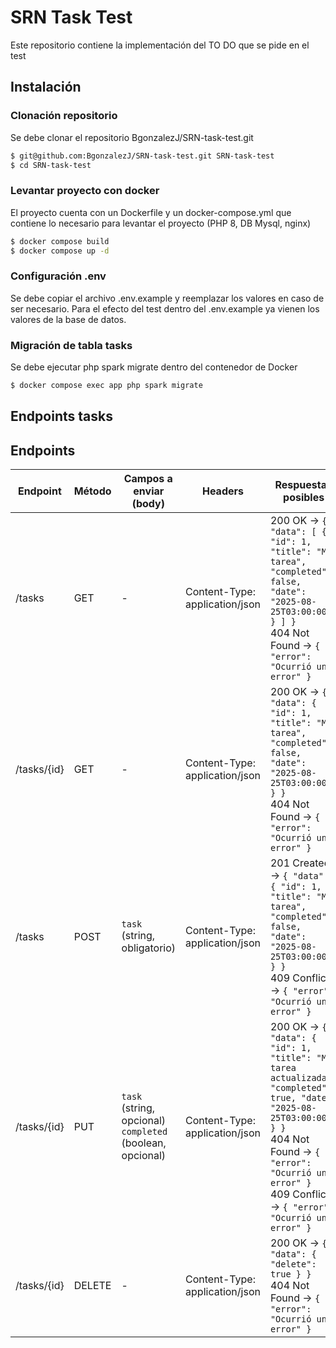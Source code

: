 # SRN Task Test

Este repositorio contiene la implementación del TO DO que se pide en el test

## Instalación

### Clonación repositorio

Se debe clonar el repositorio BgonzalezJ/SRN-task-test.git

```bash 
$ git@github.com:BgonzalezJ/SRN-task-test.git SRN-task-test
$ cd SRN-task-test
```

### Levantar proyecto con docker

El proyecto cuenta con un Dockerfile y un docker-compose.yml que contiene lo necesario para levantar el proyecto (PHP 8, DB Mysql, nginx)

```bash 
$ docker compose build
$ docker compose up -d
```

### Configuración .env

Se debe copiar el archivo .env.example y reemplazar los valores en caso de ser necesario. Para el efecto del test dentro del .env.example ya vienen los valores de la base de datos.

### Migración de tabla tasks

Se debe ejecutar php spark migrate dentro del contenedor de Docker

```bash 
$ docker compose exec app php spark migrate  
```

## Endpoints tasks

## Endpoints

| Endpoint         | Método | Campos a enviar (body)                     | Headers              | Respuestas posibles |
|-----------------|--------|-------------------------------------------|--------------------|-------------------|
| /tasks          | GET    | -                                         | Content-Type: application/json | 200 OK → `{ "data": [ { "id": 1, "title": "Mi tarea", "completed": false, "date": "2025-08-25T03:00:00Z" } ] }`<br>404 Not Found → `{ "error": "Ocurrió un error" }` |
| /tasks/{id}     | GET    | -                                         | Content-Type: application/json | 200 OK → `{ "data": { "id": 1, "title": "Mi tarea", "completed": false, "date": "2025-08-25T03:00:00Z" } }`<br>404 Not Found → `{ "error": "Ocurrió un error" }` |
| /tasks          | POST   | `task` (string, obligatorio)             | Content-Type: application/json | 201 Created → `{ "data": { "id": 1, "title": "Mi tarea", "completed": false, "date": "2025-08-25T03:00:00Z" } }`<br>409 Conflict → `{ "error": "Ocurrió un error" }` |
| /tasks/{id}     | PUT    | `task` (string, opcional)<br>`completed` (boolean, opcional) | Content-Type: application/json | 200 OK → `{ "data": { "id": 1, "title": "Mi tarea actualizada", "completed": true, "date": "2025-08-25T03:00:00Z" } }`<br>404 Not Found → `{ "error": "Ocurrió un error" }`<br>409 Conflict → `{ "error": "Ocurrió un error" }` |
| /tasks/{id}     | DELETE | -                                         | Content-Type: application/json | 200 OK → `{ "data": { "delete": true } }`<br>404 Not Found → `{ "error": "Ocurrió un error" }` |


